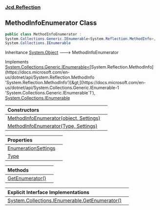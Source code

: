### [Jcd.Reflection](Jcd_Reflection.md 'Jcd.Reflection')
## MethodInfoEnumerator Class
```csharp
public class MethodInfoEnumerator :
System.Collections.Generic.IEnumerable<System.Reflection.MethodInfo>,
System.Collections.IEnumerable
```

Inheritance [System.Object](https://docs.microsoft.com/en-us/dotnet/api/System.Object 'System.Object') &#129106; MethodInfoEnumerator  

Implements [System.Collections.Generic.IEnumerable&lt;](https://docs.microsoft.com/en-us/dotnet/api/System.Collections.Generic.IEnumerable-1 'System.Collections.Generic.IEnumerable`1')[System.Reflection.MethodInfo](https://docs.microsoft.com/en-us/dotnet/api/System.Reflection.MethodInfo 'System.Reflection.MethodInfo')[&gt;](https://docs.microsoft.com/en-us/dotnet/api/System.Collections.Generic.IEnumerable-1 'System.Collections.Generic.IEnumerable`1'), [System.Collections.IEnumerable](https://docs.microsoft.com/en-us/dotnet/api/System.Collections.IEnumerable 'System.Collections.IEnumerable')  

| Constructors | |
| :--- | :--- |
| [MethodInfoEnumerator(object, Settings)](Jcd_Reflection_MethodInfoEnumerator_MethodInfoEnumerator(object_Jcd_Reflection_MethodInfoEnumerator_Settings).md 'Jcd.Reflection.MethodInfoEnumerator.MethodInfoEnumerator(object, Jcd.Reflection.MethodInfoEnumerator.Settings)') |  |
| [MethodInfoEnumerator(Type, Settings)](Jcd_Reflection_MethodInfoEnumerator_MethodInfoEnumerator(System_Type_Jcd_Reflection_MethodInfoEnumerator_Settings).md 'Jcd.Reflection.MethodInfoEnumerator.MethodInfoEnumerator(System.Type, Jcd.Reflection.MethodInfoEnumerator.Settings)') |  |

| Properties | |
| :--- | :--- |
| [EnumerationSettings](Jcd_Reflection_MethodInfoEnumerator_EnumerationSettings.md 'Jcd.Reflection.MethodInfoEnumerator.EnumerationSettings') |  |
| [Type](Jcd_Reflection_MethodInfoEnumerator_Type.md 'Jcd.Reflection.MethodInfoEnumerator.Type') |  |

| Methods | |
| :--- | :--- |
| [GetEnumerator()](Jcd_Reflection_MethodInfoEnumerator_GetEnumerator().md 'Jcd.Reflection.MethodInfoEnumerator.GetEnumerator()') |  |

| Explicit Interface Implementations | |
| :--- | :--- |
| [System.Collections.IEnumerable.GetEnumerator()](Jcd_Reflection_MethodInfoEnumerator_System_Collections_IEnumerable_GetEnumerator().md 'Jcd.Reflection.MethodInfoEnumerator.System.Collections.IEnumerable.GetEnumerator()') |  |
